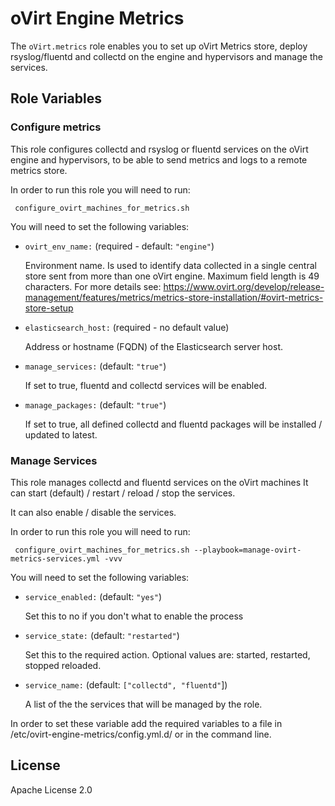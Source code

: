 oVirt Engine Metrics
====================

The `oVirt.metrics` role enables you to set up oVirt Metrics store, deploy rsyslog/fluentd and collectd on the engine and hypervisors
and manage the services.

Role Variables
--------------

### Configure metrics
This role configures collectd and rsyslog or fluentd services on the oVirt engine and hypervisors,
to be able to send metrics and logs to a remote metrics store.

In order to run this role you will need to run:

     configure_ovirt_machines_for_metrics.sh

You will need to set the following variables:

- `ovirt_env_name:` (required - default: `"engine"`)

  Environment name. Is used to identify data collected in a single central
  store sent from more than one oVirt engine.
  Maximum field length is 49 characters.
  For more details see:
  https://www.ovirt.org/develop/release-management/features/metrics/metrics-store-installation/#ovirt-metrics-store-setup

- `elasticsearch_host:` (required - no default value)

  Address or hostname (FQDN) of the Elasticsearch server host.

- `manage_services:` (default: `"true"`)

  If set to true, fluentd and collectd services will be enabled.

- `manage_packages:` (default: `"true"`)

  If set to true, all defined collectd and fluentd packages will be installed / updated to latest.


### Manage Services
This role manages collectd and fluentd services on the oVirt machines
It can start (default) / restart / reload / stop the services.

It can also enable / disable the services.


In order to run this role you will need to run:

     configure_ovirt_machines_for_metrics.sh --playbook=manage-ovirt-metrics-services.yml -vvv


You will need to set the following variables:

- `service_enabled:`  (default: `"yes"`)

  Set this to no if you don't what to enable the process

- `service_state:` (default: `"restarted"`)

  Set this to the required action. Optional values are: started, restarted, stopped reloaded.

- `service_name:` (default: `["collectd", "fluentd"`])

  A list of the the services that will be managed by the role.


In order to set these variable add the required variables to a file in
/etc/ovirt-engine-metrics/config.yml.d/ or in the command line.

License
-------

Apache License 2.0

